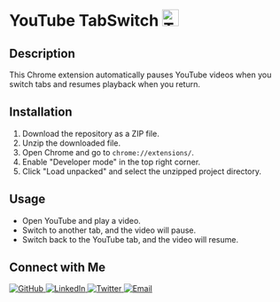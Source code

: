 # YouTube TabSwitch <img src="https://github.com/Upendra2003/TabSwitch/assets/96371563/b48e5517-ebf3-44e0-8e7e-00f8db998724" width="30px" alt="TabSwitch">

## Description
This Chrome extension automatically pauses YouTube videos when you switch tabs and resumes playback when you return.

## Installation
1. Download the repository as a ZIP file.
2. Unzip the downloaded file.
3. Open Chrome and go to `chrome://extensions/`.
4. Enable "Developer mode" in the top right corner.
5. Click "Load unpacked" and select the unzipped project directory.

## Usage
- Open YouTube and play a video.
- Switch to another tab, and the video will pause.
- Switch back to the YouTube tab, and the video will resume.

## Connect with Me
<p align="left">
  <a href="https://github.com/Upendra2003" target="_blank">
    <img src="https://img.shields.io/badge/GitHub-333?style=for-the-badge&logo=github&logoColor=white" alt="GitHub">
  </a>
  <a href="https://www.linkedin.com/in/karimi-upendra/" target="_blank">
    <img src="https://img.shields.io/badge/LinkedIn-0077B5?style=for-the-badge&logo=linkedin&logoColor=white" alt="LinkedIn">
  </a>
  <a href="https://x.com/KarimiUpendra" target="_blank">
    <img src="https://img.shields.io/badge/Twitter-1DA1F2?style=for-the-badge&logo=twitter&logoColor=white" alt="Twitter">
  </a>
  <a href="mailto:upendrakarimi2003@example.com" target="_blank">
    <img src="https://img.shields.io/badge/Email-D14836?style=for-the-badge&logo=gmail&logoColor=white" alt="Email">
  </a>
</p>
